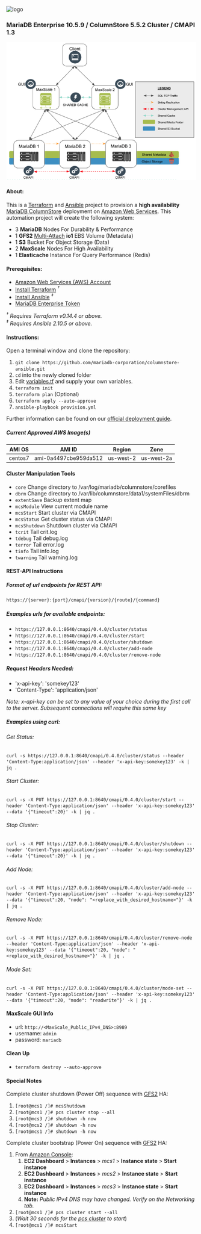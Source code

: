 ![logo](https://raw.githubusercontent.com/mariadb-corporation/mariadb-community-columnstore-docker/master/MDB-HLogo_RGB.jpg)

### MariaDB Enterprise 10.5.9 / ColumnStore 5.5.2 Cluster / CMAPI 1.3
![diagram](images/architecture.png)
#### About:

This is a [Terraform](https://www.terraform.io/) and [Ansible](https://www.ansible.com/) project to provision a **high availability** [MariaDB ColumnStore](https://mariadb.com/docs/features/mariadb-enterprise-columnstore/#mariadb-enterprise-columnstore) deployment on [Amazon Web Services](https://aws.amazon.com/). This automation project will create the following system:

*   3 **MariaDB** Nodes For Durability & Performance
*   1 **GFS2** [Multi-Attach](https://aws.amazon.com/blogs/storage/clustered-storage-simplified-gfs2-on-amazon-ebs-multi-attach-enabled-volumes/) **io1** EBS Volume (Metadata)
*   1 **S3** Bucket For Object Storage (Data)
*   2 **MaxScale** Nodes For High Availability
*   1 **Elasticache** Instance For Query Performance (Redis)

#### Prerequisites:

*   [Amazon Web Services (AWS) Account](https://aws.amazon.com/)
*   [Install Terraform](https://www.terraform.io) *<sup>†</sup>*
*   [Install Ansible](https://docs.ansible.com/ansible/latest/installation_guide/intro_installation.html#installing-ansible-with-pip) *<sup>‡</sup>*
*   [MariaDB Enterprise Token](https://customers.mariadb.com/downloads/token/)

*<sup>†</sup> Requires Terraform v0.14.4 or above.*  
*<sup>‡</sup> Requires Ansible 2.10.5 or above.*

#### Instructions:

Open a terminal window and clone the repository:

1.  `git clone https://github.com/mariadb-corporation/columnstore-ansible.git`
2.  `cd` into the newly cloned folder
3.  Edit [variables.tf](variables.tf) and supply your own variables.
4.  `terraform init`
5.  `terraform plan` (Optional)
6.  `terraform apply --auto-approve`
7.  `ansible-playbook provision.yml`

Further information can be found on our [official deployment guide](https://mariadb.com/docs/deploy/enterprise-multi-columnstore/).

##### Current Approved AWS Image(s)
AMI OS|AMI ID|Region|Zone|
---|---|---|---|
centos7|ami-0a4497cbe959da512|us-west-2|us-west-2a|

#### Cluster Manipulation Tools

*   `core`  Change directory to /var/log/mariadb/columnstore/corefiles
*   `dbrm` Change directory to /var/lib/columnstore/data1/systemFiles/dbrm
*   `extentSave` Backup extent map
*   `mcsModule` View current module name
*   `mcsStart` Start cluster via CMAPI
*   `mcsStatus` Get cluster status via CMAPI
*   `mcsShutdown` Shutdown cluster via CMAPI
*   `tcrit` Tail crit.log
*   `tdebug` Tail debug.log
*   `terror` Tail error.log
*   `tinfo` Tail info.log
*   `twarning` Tail warning.log

#### REST-API Instructions

##### Format of url endpoints for REST API:

```perl
https://{server}:{port}/cmapi/{version}/{route}/{command}
```

##### Examples urls for available endpoints:

*   `https://127.0.0.1:8640/cmapi/0.4.0/cluster/status`
*   `https://127.0.0.1:8640/cmapi/0.4.0/cluster/start`
*   `https://127.0.0.1:8640/cmapi/0.4.0/cluster/shutdown`
*   `https://127.0.0.1:8640/cmapi/0.4.0/cluster/add-node`
*   `https://127.0.0.1:8640/cmapi/0.4.0/cluster/remove-node`

##### Request Headers Needed:

*   'x-api-key': 'somekey123'
*   'Content-Type': 'application/json'

*Note: x-api-key can be set to any value of your choice during the first call to the server. Subsequent connections will require this same key*

##### Examples using curl:

###### Get Status:
```
curl -s https://127.0.0.1:8640/cmapi/0.4.0/cluster/status --header 'Content-Type:application/json' --header 'x-api-key:somekey123' -k | jq .
```
###### Start Cluster:
```
curl -s -X PUT https://127.0.0.1:8640/cmapi/0.4.0/cluster/start --header 'Content-Type:application/json' --header 'x-api-key:somekey123' --data '{"timeout":20}' -k | jq .
```
###### Stop Cluster:
```
curl -s -X PUT https://127.0.0.1:8640/cmapi/0.4.0/cluster/shutdown --header 'Content-Type:application/json' --header 'x-api-key:somekey123' --data '{"timeout":20}' -k | jq .
```
###### Add Node:
```
curl -s -X PUT https://127.0.0.1:8640/cmapi/0.4.0/cluster/add-node --header 'Content-Type:application/json' --header 'x-api-key:somekey123' --data '{"timeout":20, "node": "<replace_with_desired_hostname>"}' -k | jq .
```
###### Remove Node:
```
curl -s -X PUT https://127.0.0.1:8640/cmapi/0.4.0/cluster/remove-node --header 'Content-Type:application/json' --header 'x-api-key:somekey123' --data '{"timeout":20, "node": "<replace_with_desired_hostname>"}' -k | jq .
```

###### Mode Set:
```
curl -s -X PUT https://127.0.0.1:8640/cmapi/0.4.0/cluster/mode-set --header 'Content-Type:application/json' --header 'x-api-key:somekey123' --data '{"timeout":20, "mode": "readwrite"}' -k | jq .
```

#### MaxScale GUI Info

*   url: `http://<MaxScale_Public_IPv4_DNS>:8989`
*   username: `admin`
*   password: `mariadb`


#### Clean Up

*   `terraform destroy --auto-approve`

#### Special Notes

Complete cluster shutdown (Power Off) sequence with [GFS2](https://aws.amazon.com/blogs/storage/clustered-storage-simplified-gfs2-on-amazon-ebs-multi-attach-enabled-volumes/) HA:

1.  `[root@mcs1 /]# mcsShutdown`
1.  `[root@mcs1 /]# pcs cluster stop --all`
1.  `[root@mcs3 /]# shutdown -h now`
1.  `[root@mcs2 /]# shutdown -h now`
1.  `[root@mcs1 /]# shutdown -h now`

Complete cluster bootstrap (Power On) sequence with [GFS2](https://aws.amazon.com/blogs/storage/clustered-storage-simplified-gfs2-on-amazon-ebs-multi-attach-enabled-volumes/) HA:

1.  From [Amazon Console](https://console.aws.amazon.com):
    1. **EC2 Dashboard** > **Instances** > *mcs1* > **Instance state** > **Start instance**
    1. **EC2 Dashboard** > **Instances** > *mcs2* > **Instance state** > **Start instance**
    1. **EC2 Dashboard** > **Instances** > *mcs3* > **Instance state** > **Start instance**
    1. **Note:** *Public IPv4 DNS may have changed. Verify on the Networking tab.*
1.  `[root@mcs1 /]# pcs cluster start --all`
1.  (*Wait 30 seconds for the [pcs cluster](includes/share.yml) to start*)
1.  `[root@mcs1 /]# mcsStart`
